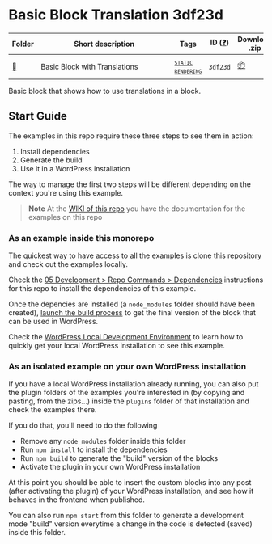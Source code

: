 # Basic Block Translation 3df23d

<!-- Please, do not remove these @TABLE EXAMPLES BEGIN and @TABLE EXAMPLES END comments or modify the table inside. This table is automatically generated from the data at data/examples.json and data/tags.json -->
<!-- @TABLE EXAMPLES BEGIN -->
| Folder                                                                                                                | <span style="display: inline-block; width:250px">Short description</span> | Tags                                                                                                                                                  | ID ([❓](https://github.com/WordPress/block-development-examples/wiki/04-Why-an-ID-for-every-example%3F "Why an ID for every example?")) | Download .zip                                                                                                                                                                                                                                                                    | Live Demo                                                                                                                                                                                                                                                                                                                                                                                                                                                                                                                                                                                                                                                                                                                                                                                                                                                                                           |
| --------------------------------------------------------------------------------------------------------------------- | ------------------------------------------------------------------------- | ----------------------------------------------------------------------------------------------------------------------------------------------------- | -------------------------------------------------------------------------------------------------------------------------------------------- | -------------------------------------------------------------------------------------------------------------------------------------------------------------------------------------------------------------------------------------------------------------------------------- | --------------------------------------------------------------------------------------------------------------------------------------------------------------------------------------------------------------------------------------------------------------------------------------------------------------------------------------------------------------------------------------------------------------------------------------------------------------------------------------------------------------------------------------------------------------------------------------------------------------------------------------------------------------------------------------------------------------------------------------------------------------------------------------------------------------------------------------------------------------------------------------------------- |
| [📁](https://github.com/WordPress/block-development-examples/tree/trunk/plugins/basic-block-translations-3df23d) | Basic Block with Translations                                             | <small><code><a href="https://github.com/WordPress/block-development-examples/wiki/03-Tags#static-rendering">STATIC RENDERING</a></code></small> | `3df23d`                                                                                                                                     | [📦](https://raw.githubusercontent.com/WordPress/block-development-examples/deploy/zips/basic-block-translations-3df23d.zip "Install the plugin using this zip and activate it. Then use the ID of the block (3df23d) to find it and add it to a post to see it in action") | [![](https://raw.githubusercontent.com/WordPress/block-development-examples/trunk/assets/icon-wp.svg)](https://playground.wordpress.net/#%7B%22landingPage%22:%22/wp-admin/plugins.php%22,%22steps%22:%5B%7B%22step%22:%22login%22,%22username%22:%22admin%22,%22password%22:%22password%22%7D,%7B%22step%22:%22mkdir%22,%22path%22:%22/downloads%22%7D,%7B%22step%22:%22writeFile%22,%22path%22:%22/downloads/plugin.zip%22,%22data%22:%7B%22resource%22:%22url%22,%22url%22:%22https://raw.githubusercontent.com/WordPress/block-development-examples/deploy/zips/basic-block-translations-3df23d.zip%22,%22caption%22:%22Downloading%20plugin...%22%7D%7D,%7B%22step%22:%22installPlugin%22,%22pluginZipFile%22:%7B%22resource%22:%22vfs%22,%22path%22:%22/downloads/plugin.zip%22%7D%7D%5D%7D "Use the ID of the block (3df23d) to find it and add it to a post to see it in action") |
<!-- @TABLE EXAMPLES END -->

Basic block that shows how to use translations in a block.

## Start Guide

The examples in this repo require these three steps to see them in action:

1. Install dependencies
2. Generate the build
3. Use it in a WordPress installation

The way to manage the first two steps will be different depending on the context you're using this example.

> **Note**
> At the [WIKI of this repo](https://github.com/WordPress/block-development-examples/wiki) you have the documentation for the examples on this repo


### As an example inside this monorepo

The quickest way to have access to all the examples is clone this repository and check out the examples locally.

Check the [05 Development > Repo Commands > Dependencies](https://github.com/WordPress/block-development-examples/wiki/05-Development#dependencies) instructions for this repo to install the dependencies of this example.

Once the depencies are installed (a `node_modules` folder should have been created), [launch the build process](https://github.com/WordPress/block-development-examples/wiki/05-Development#build-process) to get the final version of the block that can be used in WordPress. 

Check the [WordPress Local Development Environment](https://github.com/WordPress/block-development-examples/wiki/05-Development#wordpress-local-development-environment) to learn how to quickly get your local WordPress installation to see this example.

### As an isolated example on your own WordPress installation

If you have a local WordPress installation already running, you can also put the plugin folders of the examples you're interested in (by copying and pasting, from the zips...) inside the `plugins` folder of that installation and check the examples there.

If you do that, you'll need to do the following

- Remove any `node_modules` folder inside this folder
- Run `npm install` to install the dependencies
- Run `npm build` to generate the "build" version of the blocks
- Activate the plugin in your own WordPress installation

At this point you should be able to insert the custom blocks into any post (after activating the plugin) of your WordPress installation, and see how it behaves in the frontend when published.

You can also run `npm start` from this folder to generate a development mode "build" version everytime a change in the code is detected (saved) inside this folder.


